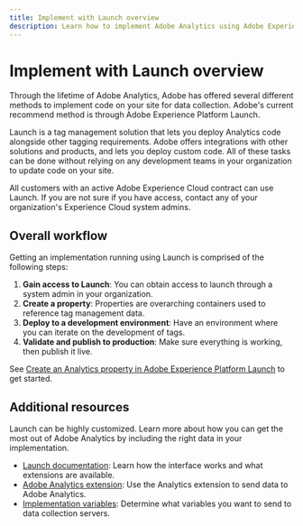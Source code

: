 ```yaml
---
title: Implement with Launch overview
description: Learn how to implement Adobe Analytics using Adobe Experience Platform Launch
---
```


# Implement with Launch overview

Through the lifetime of Adobe Analytics, Adobe has offered several different methods to implement code on your site for data collection. Adobe's current recommend method is through Adobe Experience Platform Launch.

Launch is a tag management solution that lets you deploy Analytics code alongside other tagging requirements. Adobe offers integrations with other solutions and products, and lets you deploy custom code. All of these tasks can be done without relying on any development teams in your organization to update code on your site.

All customers with an active Adobe Experience Cloud contract can use Launch. If you are not sure if you have access, contact any of your organization's Experience Cloud system admins.

## Overall workflow

Getting an implementation running using Launch is comprised of the following steps:

1. **Gain access to Launch**: You can obtain access to launch through a system admin in your organization.
2. **Create a property**: Properties are overarching containers used to reference tag management data.
3. **Deploy to a development environment**: Have an environment where you can iterate on the development of tags.
4. **Validate and publish to production**: Make sure everything is working, then publish it live.

See [Create an Analytics property in Adobe Experience Platform Launch](create-analytics-property.md) to get started.

## Additional resources

Launch can be highly customized. Learn more about how you can get the most out of Adobe Analytics by including the right data in your implementation.

* [Launch documentation](https://docs.adobe.com/content/help/en/launch/using/overview.html): Learn how the interface works and what extensions are available.
* [Adobe Analytics extension](https://docs.adobe.com/content/help/en/launch/using/extensions-ref/adobe-extension/analytics-extension/overview.html): Use the Analytics extension to send data to Adobe Analytics.
* [Implementation variables](../vars/overview.md): Determine what variables you want to send to data collection servers.
